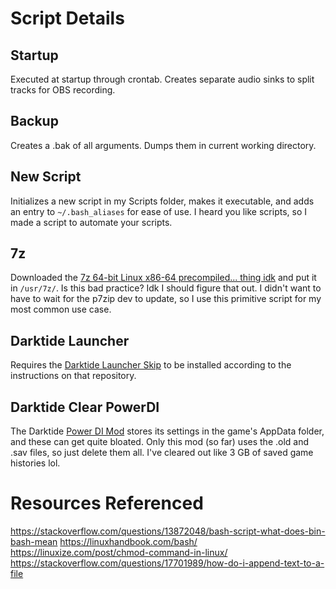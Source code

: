# Script Details
## Startup
Executed at startup through crontab. Creates separate audio sinks to split tracks for OBS recording.

## Backup
Creates a .bak of all arguments. Dumps them in current working directory.

## New Script
Initializes a new script in my Scripts folder, makes it executable, and adds an entry to `~/.bash_aliases` for ease of use. I heard you like scripts, so I made a script to automate your scripts.

## 7z
Downloaded the [7z 64-bit Linux x86-64 precompiled... thing idk](https://www.7-zip.org/download.html) and put it in `/usr/7z/`. Is this bad practice? Idk I should figure that out. I didn't want to have to wait for the p7zip dev to update, so I use this primitive script for my most common use case.

## Darktide Launcher
Requires the [Darktide Launcher Skip](https://github.com/ronvoluted/darktide-launcher-skip) to be installed according to the instructions on that repository. 

## Darktide Clear PowerDI
The Darktide [Power DI Mod](https://www.nexusmods.com/warhammer40kdarktide/mods/281) stores its settings in the game's AppData folder, and these can get quite bloated. Only this mod (so far) uses the .old and .sav files, so just delete them all. I've cleared out like 3 GB of saved game histories lol.

# Resources Referenced
https://stackoverflow.com/questions/13872048/bash-script-what-does-bin-bash-mean
https://linuxhandbook.com/bash/
https://linuxize.com/post/chmod-command-in-linux/
https://stackoverflow.com/questions/17701989/how-do-i-append-text-to-a-file
